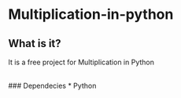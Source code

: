 # Multiplication-in-python

## What is it?
It is a free project for Multiplication in Python

<br>
### Dependecies
* Python
